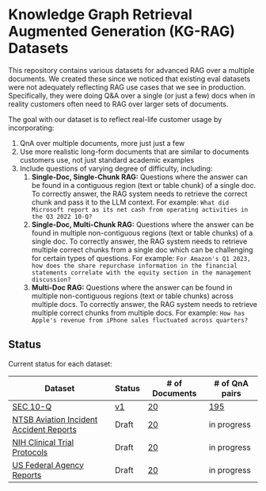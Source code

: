 # Knowledge Graph Retrieval Augmented Generation (KG-RAG) Datasets

This repository contains various datasets for advanced RAG over a multiple documents. We created these since we noticed that existing eval datasets were not adequately reflecting RAG use cases that we see in production. Specifically, they were doing Q&A over a single (or just a few) docs when in reality customers often need to RAG over larger sets of documents.

The goal with our dataset is to reflect real-life customer usage by incorporating:

1. QnA over multiple documents, more just just a few
2. Use more realistic long-form documents that are similar to documents customers use, not just standard academic examples
3. Include questions of varying degree of difficulty, including:
    1. **Single-Doc, Single-Chunk RAG:** Questions where the answer can be found in a contiguous region (text or table chunk) of a single doc. To correctly answer, the RAG system needs to retrieve the correct chunk and pass it to the LLM context. For example: `What did Microsoft report as its net cash from operating activities in the Q3 2022 10-Q?`
    2. **Single-Doc, Multi-Chunk RAG:** Questions where the answer can be found in multiple non-contiguous regions (text or table chunks) of a single doc. To correctly answer, the RAG system needs to retrieve multiple correct chunks from a single doc which can be challenging for certain types of questions. For example: `For Amazon's Q1 2023, how does the share repurchase information in the financial statements correlate with the equity section in the management discussion?`
    3. **Multi-Doc RAG:** Questions where the answer can be found in multiple non-contiguous regions (text or table chunks) across multiple docs. To correctly answer, the RAG system needs to retrieve multiple correct chunks from multiple docs. For example: `How has Apple's revenue from iPhone sales fluctuated across quarters?`

## Status

Current status for each dataset:

Dataset                                 | Status | # of Documents  | # of QnA pairs |
----------------------------------------|--------|-----------------|----------------|
[SEC 10-Q](./sec-10-q/README.md)        | [v1](./sec-10-q/data/v1/)     | [20](./sec-10-q/data/v1/docs/)              | [195](./sec-10-q/data/v1/qna_data.csv)            | 
[NTSB Aviation Incident Accident Reports](./ntsb-aviation-incident-accident-reports/README.md) | Draft  | [20](./ntsb-aviation-incident-accident-reports/data/v1/docs/)              | in progress    |
[NIH Clinical Trial Protocols](./nih-clinical-trial-protocols/README.md)        | Draft     | [20](./nih-clinical-trial-protocols/data/v1/docs/)              | in progress    |
[US Federal Agency Reports](./us-fed-agency-reports/README.md)        | Draft     | [20](./us-fed-agency-reports/data/v1/docs/)              | in progress    |

